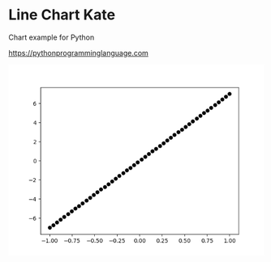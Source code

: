 # Line Chart Kate 

Chart example for Python

https://pythonprogramminglanguage.com

<img src='chart.png'>
